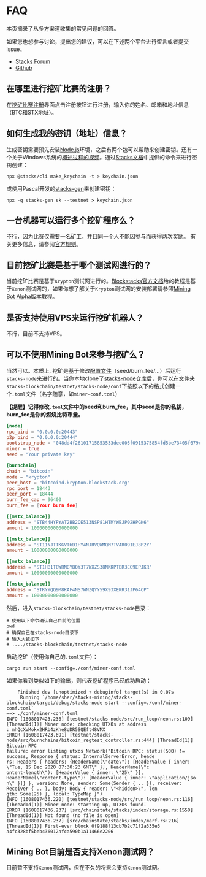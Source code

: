 # FAQ

本页摘录了从多方渠道收集的常见问题的回答。

如果您也想参与讨论，提出您的建议，可以在下述两个平台进行留言或者提交issue。

- [Stacks Forum](https://forum.stacks.org/t/request-for-testing-alpha-mining-bot/11372)
- [Github](https://github.com/Daemon-Technologies)

## 在哪里进行挖矿比赛的注册？

在[挖矿比赛注册](https://daemontechnologies.co/minestx-challenge)界面点击注册按钮进行注册，输入你的姓名、邮箱和地址信息（BTC和STX地址）。

## 如何生成我的密钥（地址）信息？

生成密钥需要预先安装[Node.js](https://nodejs.dev/)环境，之后有两个包可以帮助来创建密钥。还有一个关于Windows系统的[概述过程的视频](https://youtu.be/82b8PGoQYpI)。通过[Stacks文档](https://docs.blockstack.org/start-mining#running-a-miner)中提供的命令来进行密钥创建：

```shell
npx @stacks/cli make_keychain -t > keychain.json
```

或使用Pascal开发的[stacks-gen](https://github.com/psq/stacks-gen)来创建密钥：

```shell
npx -q stacks-gen sk --testnet > keychain.json
```

## 一台机器可以运行多个挖矿程序么？

不行，因为比赛仅需要一名矿工，并且同一个人不能因参与而获得两次奖励。 有关更多信息，请参阅[官方规则](https://daemontechnologies.co/stx-mining-rules)。

## 目前挖矿比赛是基于哪个测试网进行的？

当前挖矿比赛是基于`Krypton`测试网进行的。[Blockstacks官方文档](https://docs.blockstack.org/start-mining)给的教程是基于`Xenon`测试网的，如果你想了解关于`Krypton`测试网的安装部署请参照[Mining Bot Alpha版本教程](https://daemon-technologies.github.io/docs/Mining-Bot-Alpha-Version/)。

## 是否支持使用VPS来运行挖矿机器人？

不行，目前不支持VPS。

## 可以不使用Mining Bot来参与挖矿么？

当然可以。本质上, 挖矿是基于修改[配置文件](https://github.com/Daemon-Technologies/Mining-Local-Server/blob/master/conf/miner-Krypton.toml)（seed/burn_fee/...）后运行`stacks-node`来进行的。当你本地clone了[stacks-node](https://github.com/blockstack/stacks-blockchain)仓库后，你可以在文件夹`stacks-blockchain/testnet/stacks-node/conf`下按照以下的格式创建一个`.toml`文件（名字随意，如`miner-conf.toml`）

**【提醒】记得修改`.toml`文件中的seed和burn_fee，其中seed是你的私钥，burn_fee是你的燃烧比特币量。**

```toml
[node]
rpc_bind = "0.0.0.0:20443"
p2p_bind = "0.0.0.0:20444"
bootstrap_node = "048dd4f26101715853533dee005f0915375854fd5be73405f679c1917a5d4d16aaaf3c4c0d7a9c132a36b8c5fe1287f07dad8c910174d789eb24bdfb5ae26f5f27@krypton.blockstack.org:20444"
miner = true
seed = "Your private key"

[burnchain]
chain = "bitcoin"
mode = "krypton"
peer_host = "bitcoind.krypton.blockstack.org"
rpc_port = 18443
peer_port = 18444
burn_fee_cap = 96400
burn_fee = [Your burn fee]

[[mstx_balance]]
address = "STB44HYPYAT2BB2QE513NSP81HTMYWBJP02HPGK6"
amount = 10000000000000000

[[mstx_balance]]
address = "ST11NJTTKGVT6D1HY4NJRVQWMQM7TVAR091EJ8P2Y"
amount = 10000000000000000

[[mstx_balance]]
address = "ST1HB1T8WRNBYB0Y3T7WXZS38NKKPTBR3EG9EPJKR"
amount = 10000000000000000

[[mstx_balance]]
address = "STRYYQQ9M8KAF4NS7WNZQYY59X93XEKR31JP64CP"
amount = 10000000000000000
```

然后，进入`stacks-blockchain/testnet/stacks-node`目录：

```shell
# 使用以下命令确认自己目前的位置
pwd
# 确保自己在stacks-node目录下
# 输入大致如下
# ..../stacks-blockchain/testnet/stacks-node
```

启动挖矿（使用你自己的`.toml`文件）：

```shell
cargo run start --config=./conf/miner-conf.toml
```

如果你看到类似如下的输出，则代表挖矿程序已经成功启动：

```shell
    Finished dev [unoptimized + debuginfo] target(s) in 0.07s
     Running `/home/sher/stacks-mining/stacks-blockchain/target/debug/stacks-node start --config=./conf/miner-conf.toml`
==> ./conf/miner-conf.toml
INFO [1608017423.236] [testnet/stacks-node/src/run_loop/neon.rs:109] [ThreadId(1)] Miner node: checking UTXOs at address
: mhQcXvMokx2HRb4zKhe8qDR5SQEft48VMX
ERROR [1608017423.691] [testnet/stacks-node/src/burnchains/bitcoin_regtest_controller.rs:444] [ThreadId(1)] Bitcoin RPC 
failure: error listing utxos Network("Bitcoin RPC: status(500) != success, Response { status: InternalServerError, heade
rs: Headers { headers: {HeaderName(\"date\"): [HeaderValue { inner: \"Tue, 15 Dec 2020 07:30:23 GMT\" }], HeaderName(\"c
ontent-length\"): [HeaderValue { inner: \"25\" }], HeaderName(\"content-type\"): [HeaderValue { inner: \"application/jso
n\" }]} }, version: None, sender: Some(Sender { .. }), receiver: Receiver { .. }, body: Body { reader: \"<hidden>\", len
gth: Some(25) }, local: TypeMap }")
INFO [1608017436.220] [testnet/stacks-node/src/run_loop/neon.rs:116] [ThreadId(1)] Miner node: starting up, UTXOs found.
ERROR [1608017436.237] [src/chainstate/stacks/index/storage.rs:1550] [ThreadId(1)] Not found (no file is open)
INFO [1608017436.237] [src/chainstate/stacks/index/marf.rs:216] [ThreadId(1)] First-ever block 0f9188f13cb7b2c71f2a335e3
a4fc328bf5beb436012afca590b1a11466e2206
```

## Mining Bot目前是否支持Xenon测试网？

目前暂不支持`Xenon`测试网，但在不久的将来会支持`Xenon`测试网。